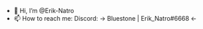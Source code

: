 - 👋 Hi, I’m @Erik-Natro
- 📫 How to reach me: Discord: -> Bluestone | Erik_Natro#6668 <-

<!---
Erik-Natro/Erik-Natro is a ✨ special ✨ repository because its `README.md` (this file) appears on your GitHub profile.
You can click the Preview link to take a look at your changes.
--->
